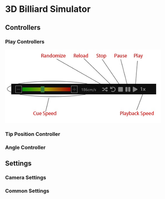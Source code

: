# 3D Billiard Simulator

## Controllers
### Play Controllers
![Positioning Example](screenshots/play-controllers.jpg)

### Tip Position Controller

### Angle Controller

## Settings

### Camera Settings

### Common Settings